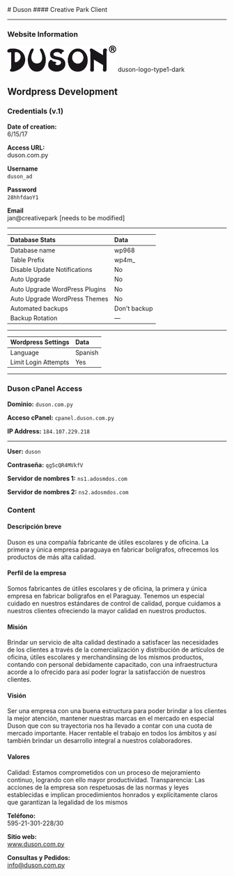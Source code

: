 <link rel="stylesheet" type="text/css" media="all" href="custom/style.css" />
# Duson
#### Creative Park Client

---
### Website Information

<img src="brand/images/duson-logo-dark.png" alt="Duson Logo type 1 dark" width="250">
duson-logo-type1-dark

## Wordpress Development
### Credentials (v.1)

**Date of creation:**  
6/15/17

**Access URL:**  
duson.com.py

**Username**  
`duson_ad`

**Password**  
`28hhfdaoY1`

**Email**  
jan@creativepark [needs to be modified]

---

| Database Stats                 | Data         |
| :----------------------------- | :----------- |
| Database name                  | wp968        |
| Table Prefix                   | wp4m_        |
| Disable Update Notifications   | No           |
| Auto Upgrade                   | No           |
| Auto Upgrade WordPress Plugins | No           |
| Auto Upgrade WordPress Themes  | No           |
| Automated backups              | Don't backup |
| Backup Rotation                | —            |

---

| Wordpress Settings   | Data    |
| :------------------- | :------ |
| Language             | Spanish |
| Limit Login Attempts | Yes     |

---

### Duson cPanel Access

**Dominio:**                                             `duson.com.py`

**Acceso cPanel:**
`cpanel.duson.com.py`

**IP Address:**                                       `184.107.229.218`

---

**User:**
`duson`

**Contraseña:**
`qg5cQR4MVkfV`

**Servidor de nombres 1:**
`ns1.adosmdos.com`

**Servidor de nombres 2:**
`ns2.adosmdos.com`



### Content

#### Descripción breve<br>

Duson es una compañía fabricante de útiles escolares y de oficina. La primera y única empresa paraguaya en fabricar bolígrafos, ofrecemos los productos de más alta calidad.

#### Perfil de la empresa<br>

Somos fabricantes de útiles escolares y de oficina, la primera y única empresa en fabricar bolígrafos en el Paraguay. Tenemos un especial cuidado en nuestros estándares de control de calidad, porque cuidamos a nuestros clientes ofreciendo la mayor calidad en nuestros productos.

#### Misión<br>

Brindar un servicio de alta calidad destinado a satisfacer las necesidades de los clientes a través de la comercialización y distribución de artículos de oficina, útiles escolares  y merchandinsing de los mismos productos, contando con personal debidamente capacitado, con una infraestructura acorde a lo ofrecido para así poder lograr la satisfacción de nuestros clientes.

#### Visión<br>

Ser una empresa con una buena estructura para poder brindar a los clientes la mejor atención, mantener nuestras marcas en el mercado en especial Duson que con su trayectoria nos ha llevado a contar con una cuota de mercado importante.
Hacer rentable el trabajo en todos los ámbitos y así también brindar un desarrollo integral a nuestros colaboradores.

#### Valores<br>

Calidad: Estamos comprometidos con un proceso de mejoramiento continuo, logrando con ello mayor productividad.
Transparencia: Las acciones de la empresa son respetuosas de las normas y leyes establecidas e implican procedimientos honrados y explícitamente claros que garantizan la legalidad de los mismos

**Teléfono:**<br>
595-21-301-228/30

**Sitio web:**<br>
www.duson.com.py

**Consultas y Pedidos:**<br>
info@duson.com.py 